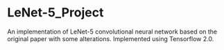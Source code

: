 # LeNet-5_Project
An implementation of LeNet-5 convolutional neural network based on the original paper with some alterations. Implemented using Tensorflow 2.0.
